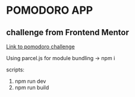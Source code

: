 # POMODORO APP

## challenge from Frontend Mentor

[Link to pomodoro challenge](https://www.frontendmentor.io/challenges/pomodoro-app-KBFnycJ6G)

Using parcel.js for module bundling -> npm i

scripts:

1. npm run dev
2. npm run build
